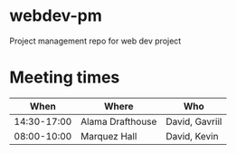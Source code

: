 # webdev-pm

Project management repo for web dev project

# Meeting times

| When        | Where            | Who            |
| ----------- | ---------------- | -------------- |
| 14:30-17:00 | Alama Drafthouse | David, Gavriil |
| 08:00-10:00 | Marquez Hall     | David, Kevin   |


